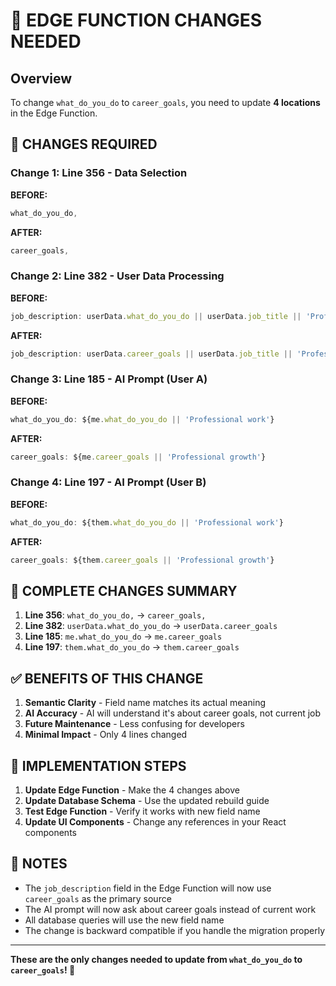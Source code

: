 # 🔧 EDGE FUNCTION CHANGES NEEDED

## Overview
To change `what_do_you_do` to `career_goals`, you need to update **4 locations** in the Edge Function.

## 📍 **CHANGES REQUIRED**

### **Change 1: Line 356 - Data Selection**
**BEFORE:**
```javascript
what_do_you_do,
```

**AFTER:**
```javascript
career_goals,
```

### **Change 2: Line 382 - User Data Processing**
**BEFORE:**
```javascript
job_description: userData.what_do_you_do || userData.job_title || 'Professional',
```

**AFTER:**
```javascript
job_description: userData.career_goals || userData.job_title || 'Professional',
```

### **Change 3: Line 185 - AI Prompt (User A)**
**BEFORE:**
```javascript
what_do_you_do: ${me.what_do_you_do || 'Professional work'}
```

**AFTER:**
```javascript
career_goals: ${me.career_goals || 'Professional growth'}
```

### **Change 4: Line 197 - AI Prompt (User B)**
**BEFORE:**
```javascript
what_do_you_do: ${them.what_do_you_do || 'Professional work'}
```

**AFTER:**
```javascript
career_goals: ${them.career_goals || 'Professional growth'}
```

## 🎯 **COMPLETE CHANGES SUMMARY**

1. **Line 356**: `what_do_you_do,` → `career_goals,`
2. **Line 382**: `userData.what_do_you_do` → `userData.career_goals`
3. **Line 185**: `me.what_do_you_do` → `me.career_goals`
4. **Line 197**: `them.what_do_you_do` → `them.career_goals`

## ✅ **BENEFITS OF THIS CHANGE**

1. **Semantic Clarity** - Field name matches its actual meaning
2. **AI Accuracy** - AI will understand it's about career goals, not current job
3. **Future Maintenance** - Less confusing for developers
4. **Minimal Impact** - Only 4 lines changed

## 🚀 **IMPLEMENTATION STEPS**

1. **Update Edge Function** - Make the 4 changes above
2. **Update Database Schema** - Use the updated rebuild guide
3. **Test Edge Function** - Verify it works with new field name
4. **Update UI Components** - Change any references in your React components

## 📝 **NOTES**

- The `job_description` field in the Edge Function will now use `career_goals` as the primary source
- The AI prompt will now ask about career goals instead of current work
- All database queries will use the new field name
- The change is backward compatible if you handle the migration properly

---

**These are the only changes needed to update from `what_do_you_do` to `career_goals`! 🚀**



